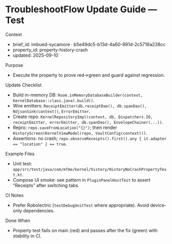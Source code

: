 # TroubleshootFlow Update Guide — Test

Context
- brief_id: imbued-sycamore · b5e49dc5-b13d-4a60-891d-2c5716a238cc
- property_id: property-history-crash
- updated: 2025-09-10

Purpose
- Execute the property to prove red→green and guard against regression.

Update Checklist
- Build in-memory DB: `Room.inMemoryDatabaseBuilder(context, KernelDatabase::class.java).build()`.
- Wire emitters: `ReceiptEmitter(db.receiptDao(), db.spanDao(), NdjsonSink(context))`, `ErrorEmitter`.
- Create repo: `KernelRepositoryImpl(context, db, Dispatchers.IO, receiptEmitter, errorEmitter, db.spanDao(), EnvelopeChainer(...))`.
- Repro: `repo.saveFromLocation("{}")`; then render `HistoryScreen(KernelViewModel(repo, VaultConfig(context)))`.
- Assertions: no crash; `repo.observeReceipts().first().any { it.adapter == "location" } == true`.

Example Files
- Unit test: `app/src/test/java/com/mfme/kernel/history/HistoryNoCrashPropertyTest.kt`.
- Compose UI smoke: see pattern in `PluginPanelHostTest` to assert “Receipts” after switching tabs.

CI Notes
- Prefer Robolectric (`testDebugUnitTest` where appropriate). Avoid device-only dependencies.

Done When
- Property test fails on main (red) and passes after the fix (green) with stability in CI.
